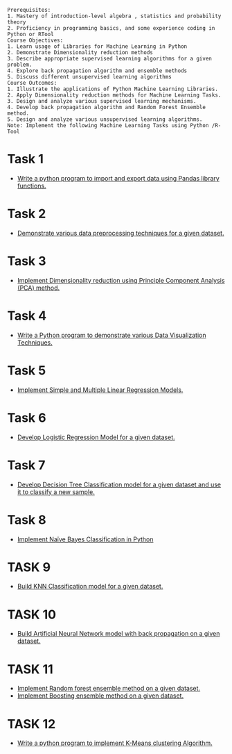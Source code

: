```
Prerequisites:
1. Mastery of introduction-level algebra , statistics and probability theory
2. Proficiency in programming basics, and some experience coding in Python or RTool
Course Objectives:
1. Learn usage of Libraries for Machine Learning in Python
2. Demonstrate Dimensionality reduction methods
3. Describe appropriate supervised learning algorithms for a given problem.
4. Explore back propagation algorithm and ensemble methods
5. Discuss different unsupervised learning algorithms
Course Outcomes:
1. Illustrate the applications of Python Machine Learning Libraries.
2. Apply Dimensionality reduction methods for Machine Learning Tasks.
3. Design and analyze various supervised learning mechanisms.
4. Develop back propagation algorithm and Random Forest Ensemble method.
5. Design and analyze various unsupervised learning algorithms.
Note: Implement the following Machine Learning Tasks using Python /R-Tool
```
# Task 1
 - [Write a python program to import and export data using Pandas library functions.](https://github.com/prabhasg03/Task-Codes/blob/Machine-Learning-Lab/Task%201/Task%201.ipynb)
# Task 2
 - [Demonstrate various data preprocessing techniques for a given dataset.](https://github.com/prabhasg03/Task-Codes/blob/Machine-Learning-Lab/Task%202/Task%202.ipynb)
# Task 3
 - [Implement Dimensionality reduction using Principle Component Analysis (PCA) method.](https://github.com/prabhasg03/Task-Codes/blob/Machine-Learning-Lab/Task%203/Task%203.ipynb)
# Task 4
 - [Write a Python program to demonstrate various Data Visualization Techniques.](https://github.com/prabhasg03/Task-Codes/blob/Machine-Learning-Lab/Task%204/Task%204.ipynb)
# Task 5
 - [Implement Simple and Multiple Linear Regression Models.]()
# Task 6
 - [Develop Logistic Regression Model for a given dataset.]()
# Task 7
 - [Develop Decision Tree Classification model for a given dataset and use it to classify a new sample.]()
# Task 8
 - [Implement Naïve Bayes Classification in Python]()
# TASK 9
 - [Build KNN Classification model for a given dataset.]()
# TASK 10 
 - [Build Artificial Neural Network model with back propagation on a given dataset.]()
# TASK 11
 - [Implement Random forest ensemble method on a given dataset.]()
 - [Implement Boosting ensemble method on a given dataset.]()
# TASK 12
 - [Write a python program to implement K-Means clustering Algorithm.]()
